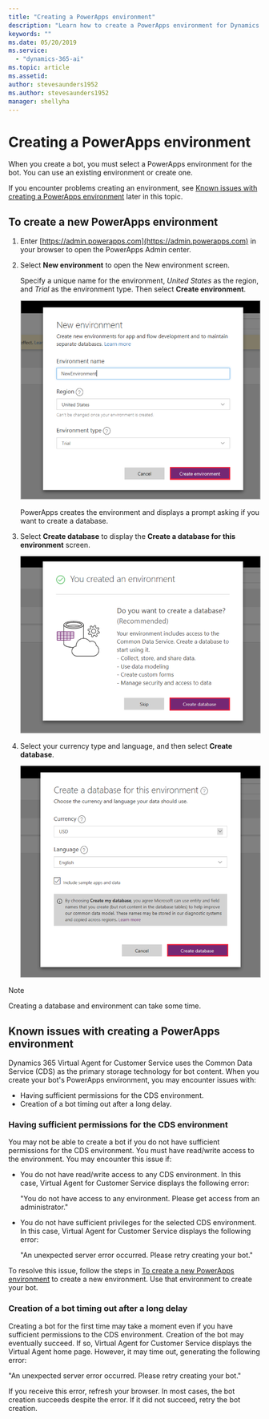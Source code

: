```yaml
---
title: "Creating a PowerApps environment"
description: "Learn how to create a PowerApps environment for Dynamics 365 Virtual Agent for Customer Service."
keywords: ""
ms.date: 05/20/2019
ms.service:
  - "dynamics-365-ai"
ms.topic: article
ms.assetid: 
author: stevesaunders1952
ms.author: stevesaunders1952
manager: shellyha
---
```


# Creating a PowerApps environment

When you create a bot, you must select a PowerApps environment for the bot. You can use an existing environment or create one.

If you encounter problems creating an environment, see [Known issues with creating a PowerApps environment](#known-issues-with-creating-a-powerapps-environment) later in this topic.

## To create a new PowerApps environment

1. Enter [https://admin.powerapps.com](https://admin.powerapps.com) in your browser to open the PowerApps Admin center.

2. Select **New environment** to open the New environment screen.

    Specify a unique name for the environment, *United States* as the region, and *Trial* as the environment type. Then select **Create environment**.

    ![Create environment](media/create-environment.png)

    PowerApps creates the environment and displays a prompt asking if you want to create a database.

3. Select **Create database** to display the **Create a database for this environment** screen.

   ![Create database](media/create-database.png)

4. Select your currency type and language, and then select **Create database**.

   ![Create database](media/create-database2.png)

> [!NOTE]
> Creating a database and environment can take some time.

## Known issues with creating a PowerApps environment

Dynamics 365 Virtual Agent for Customer Service uses the Common Data Service (CDS) as the primary storage technology for bot content. When you create your bot's PowerApps environment, you may encounter issues with:

* Having sufficient permissions for the CDS environment.
* Creation of a bot timing out after a long delay.

### Having sufficient permissions for the CDS environment

You may not be able to create a bot if you do not have sufficient permissions for the CDS environment. You must have read/write access to the environment. You may encounter this issue if:

* You do not have read/write access to any CDS environment. In this case, Virtual Agent for Customer Service displays the following error:

    "You do not have access to any environment. Please get access from an administrator."

* You do not have sufficient privileges for the selected CDS environment. In this case, Virtual Agent for Customer Service displays the following error:

    "An unexpected server error occurred. Please retry creating your bot."

To resolve this issue, follow the steps in [To create a new PowerApps environment](#to-create-a-new-powerapps-environment) to create a new environment. Use that environment to create your bot.

### Creation of a bot timing out after a long delay

Creating a bot for the first time may take a moment even if you have sufficient permissions to the CDS environment. Creation of the bot may eventually succeed. If so, Virtual Agent for Customer Service displays the Virtual Agent home page. However, it may time out, generating the following error:

"An unexpected server error occurred. Please retry creating your bot."

If you receive this error, refresh your browser. In most cases, the bot creation succeeds despite the error. If it did not succeed, retry the bot creation.